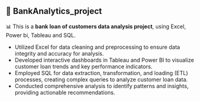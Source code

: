 ## 🏦 BankAnalytics_project


📊 This is a **bank loan of customers data analysis project**, using Excel, Power bi, Tableau and SQL.

- Utilized Excel for data cleaning and preprocessing to ensure data integrity and accuracy for analysis.
- Developed interactive dashboards in Tableau and Power BI to visualize customer loan trends and key 
  performance indicators.
- Employed SQL for data extraction, transformation, and loading (ETL) processes, creating complex queries to analyze customer loan data.
- Conducted comprehensive analysis to identify patterns and insights, providing actionable recommendations.
